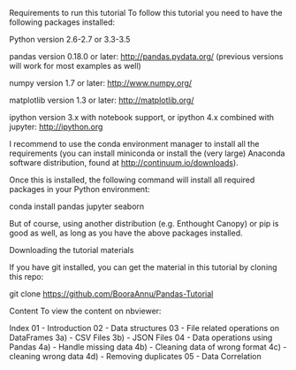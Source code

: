 Requirements to run this tutorial
To follow this tutorial you need to have the following packages installed:

Python version 2.6-2.7 or 3.3-3.5

pandas version 0.18.0 or later: http://pandas.pydata.org/ (previous versions will work for most examples as well)

numpy version 1.7 or later: http://www.numpy.org/

matplotlib version 1.3 or later: http://matplotlib.org/

ipython version 3.x with notebook support, or ipython 4.x combined with jupyter: http://ipython.org

I recommend to use the conda environment manager to install all the requirements (you can install miniconda or install the (very large) Anaconda software distribution, found at http://continuum.io/downloads).

Once this is installed, the following command will install all required packages in your Python environment:

conda install pandas jupyter seaborn

But of course, using another distribution (e.g. Enthought Canopy) or pip is good as well, as long as you have the above packages installed.

Downloading the tutorial materials

If you have git installed, you can get the material in this tutorial by cloning this repo:

git clone https://github.com/BooraAnnu/Pandas-Tutorial

Content
To view the content on nbviewer:

Index
01 - Introduction
02 - Data structures
03 - File related operations on DataFrames
  3a) - CSV Files
  3b) - JSON Files
04 - Data operations using Pandas
  4a) - Handle missing data
  4b) - Cleaning data of wrong format
  4c) - cleaning wrong data
  4d) - Removing duplicates
05 - Data Correlation
